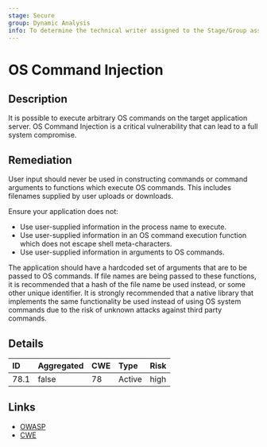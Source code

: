```yaml
---
stage: Secure
group: Dynamic Analysis
info: To determine the technical writer assigned to the Stage/Group associated with this page, see https://about.gitlab.com/handbook/product/ux/technical-writing/#assignments
---
```


# OS Command Injection

## Description

It is possible to execute arbitrary OS commands on the target application server.
OS Command Injection is a critical vulnerability that can lead to a full system
compromise.

## Remediation

User input should never be used in constructing commands or command arguments
to functions which execute OS commands. This includes filenames supplied by
user uploads or downloads.

Ensure your application does not:

- Use user-supplied information in the process name to execute.
- Use user-supplied information in an OS command execution function which does
not escape shell meta-characters.
- Use user-supplied information in arguments to OS commands.

The application should have a hardcoded set of arguments that are to be passed
to OS commands. If file names are being passed to these functions, it is
recommended that a hash of the file name be used instead, or some other unique
identifier. It is strongly recommended that a native library that implements
the same functionality be used instead of using OS system commands due to the
risk of unknown attacks against third party commands.

## Details

| ID | Aggregated | CWE | Type | Risk |
|:---|:--------|:--------|:--------|:--------|
| 78.1 | false | 78 | Active | high |

## Links

- [OWASP](https://owasp.org/www-community/attacks/Command_Injection)
- [CWE](https://cwe.mitre.org/data/definitions/78.html)
